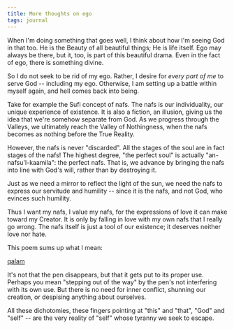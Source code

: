 ```yaml
---
title: More thoughts on ego
tags: journal
---
```


When I'm doing something that goes well, I think about how I'm seeing
God in that too.  He is the Beauty of all beautiful things; He is life
itself.  Ego may always be there, but it, too, is part of this beautiful
drama.  Even in the fact of ego, there is something divine.

So I do not seek to be rid of my ego.  Rather, I desire for *every part
of me* to serve God -- including my ego.  Otherwise, I am setting up a
battle within myself again, and hell comes back into being.

Take for example the Sufi concept of nafs.  The nafs is our
individuality, our unique experience of existence.  It is also a
fiction, an illusion, giving us the idea that we're somehow separate
from God.  As we progress through the Valleys, we ultimately reach the
Valley of Nothingness, when the nafs becomes as nothing before the True
Reality.

However, the nafs is never "discarded".  All the stages of the soul are
in fact stages of the nafs!  The highest degree, "the perfect soul" is
actually "an-nafsu'l-kaamila": the perfect nafs.  That is, we advance by
bringing the nafs into line with God's will, rather than by destroying
it.

Just as we need a mirror to reflect the light of the sun, we need the
nafs to express our servitude and humility -- since it is the nafs, and
not God, who evinces such humility.

Thus I want my nafs, I value my nafs, for the expressions of love it can
make toward my Creator.  It is only by falling in love with my own nafs
that I really go wrong.  The nafs itself is just a tool of our
existence; it deserves neither love nor hate.

This poem sums up what I mean:

[qalam](qalam)

It's not that the pen disappears, but that it gets put to its proper
use.  Perhaps you mean "stepping out of the way" by the pen's not
interfering with its own use.  But there is no need for inner conflict,
shunning our creation, or despising anything about ourselves.

All these dichotomies, these fingers pointing at "this" and "that",
"God" and "self" -- are the very reality of "self" whose tyranny we seek
to escape.


